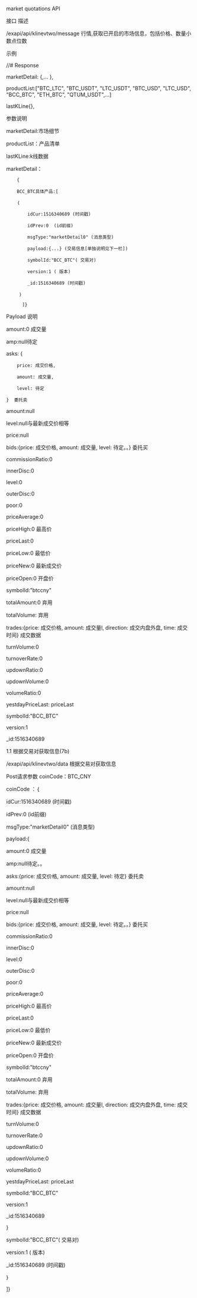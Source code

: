 market quotations API

接口	描述

/exapi/api/klinevtwo/message	行情,获取已开启的市场信息，包括价格、数量小数点位数

示例

//# Response

marketDetail:
	{,…
	},

productList:["BTC_LTC", "BTC_USDT", "LTC_USDT", "BTC_USD", "LTC_USD", "BCC_BTC", "ETH_BTC", "QTUM_USDT",…]

lastKLine{},

参数说明

marketDetail:市场细节

productList：产品清单

lastKLine:k线数据

marketDetail：

		{

		BCC_BTC具体产品:[
		
		｛
		
			idCur:1516340689 (时间戳)
			
			idPrev:0  (id前缀)
			
			msgType:"marketDetail0" (消息类型)
			
			payload:{...} (交易信息[单独说明见下一栏])
			
			symbolId:"BCC_BTC"( 交易对)
			
			version:1 ( 版本)
			
		 	_id:1516340689 (时间戳)
			
		 ｝
		 
	      ]}
	      
Payload 说明

amount:0 成交量

amp:null待定

asks:
	{
	
		price: 成交价格, 
		
		amount: 成交量,
		
		level: 待定
		
	}  委托卖

amount:null

level:null与最新成交价相等

price:null

bids:{price: 成交价格, amount: 成交量, level: 待定。。}  委托买

commissionRatio:0 

innerDisc:0

level:0

outerDisc:0

poor:0

priceAverage:0

priceHigh:0 最高价

priceLast:0

priceLow:0  最低价

priceNew:0 最新成交价

priceOpen:0 开盘价

symbolId:"btccny"

totalAmount:0  弃用

totalVolume:   弃用

trades:{price: 成交价格, amount: 成交量l, direction: 成交内盘外盘, time: 成交时间} 成交数据

turnVolume:0

turnoverRate:0

updownRatio:0

updownVolume:0

volumeRatio:0

yestdayPriceLast: priceLast

symbolId:"BCC_BTC"

version:1

_id:1516340689

1.1	根据交易对获取信息(7b)

/exapi/api/klinevtwo/data	根据交易对获取信息

Post请求参数	coinCode：BTC_CNY

coinCode ：｛

idCur:1516340689 (时间戳)

idPrev:0  (id前缀)

msgType:"marketDetail0" (消息类型)

payload:{

amount:0 成交量

amp:null待定。。

asks:{price: 成交价格, amount: 成交量, level: 待定}  委托卖

amount:null

level:null与最新成交价相等

price:null

bids:{price: 成交价格, amount: 成交量, level: 待定。。}  委托买

commissionRatio:0 

innerDisc:0

level:0

outerDisc:0

poor:0

priceAverage:0

priceHigh:0 最高价

priceLast:0

priceLow:0  最低价

priceNew:0 最新成交价

priceOpen:0 开盘价

symbolId:"btccny"

totalAmount:0  弃用

totalVolume:   弃用

trades:{price: 成交价格, amount: 成交量l, direction: 成交内盘外盘, time: 成交时间} 成交数据

turnVolume:0

turnoverRate:0

updownRatio:0

updownVolume:0

volumeRatio:0

yestdayPriceLast: priceLast

symbolId:"BCC_BTC"

version:1

_id:1516340689

} 

symbolId:"BCC_BTC"( 交易对)

version:1 ( 版本)

_id:1516340689 (时间戳)

｝

]}
